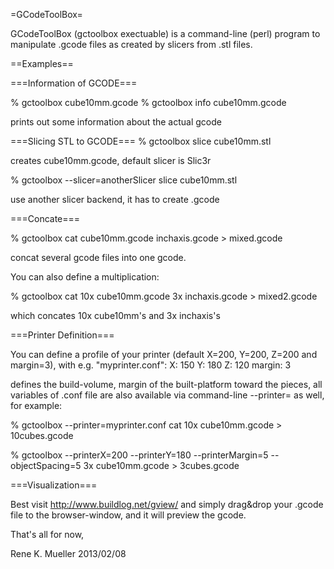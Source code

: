 =GCodeToolBox=

GCodeToolBox (gctoolbox exectuable) is a command-line (perl) program to manipulate .gcode files
as created by slicers from .stl files.

==Examples==

===Information of GCODE===

% gctoolbox cube10mm.gcode
% gctoolbox info cube10mm.gcode

prints out some information about the actual gcode

===Slicing STL to GCODE===
% gctoolbox slice cube10mm.stl

creates cube10mm.gcode, default slicer is Slic3r

% gctoolbox --slicer=anotherSlicer slice cube10mm.stl

use another slicer backend, it has to create .gcode

===Concate===

% gctoolbox cat cube10mm.gcode inchaxis.gcode > mixed.gcode

concat several gcode files into one gcode.

You can also define a multiplication:

% gctoolbox cat 10x cube10mm.gcode 3x inchaxis.gcode > mixed2.gcode

which concates 10x cube10mm's and 3x inchaxis's

===Printer Definition===

You can define a profile of your printer (default X=200, Y=200, Z=200 and margin=3), with e.g. "myprinter.conf":
   X: 150
   Y: 180
   Z: 120
   margin: 3
   
defines the build-volume, margin of the built-platform toward the pieces, all variables of .conf file 
are also available via command-line --printer<key>=<value> as well, for example:

% gctoolbox --printer=myprinter.conf cat 10x cube10mm.gcode > 10cubes.gcode

% gctoolbox --printerX=200 --printerY=180 --printerMargin=5 --objectSpacing=5 3x cube10mm.gcode > 3cubes.gcode

===Visualization===

Best visit http://www.buildlog.net/gview/ and simply drag&drop your .gcode file to the browser-window,
and it will preview the gcode.


That's all for now,

Rene K. Mueller
2013/02/08

